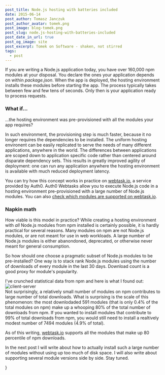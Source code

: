 ```yaml
---
post_title: Node.js hosting with batteries included
date: 2015-06-14
post_author: Tomasz Janczuk
post_author_avatar: tomek.png
post_image: blog-tomek.png
post_slug: node.js-hosting-with-batteries-included
post_date_in_url: true
post_og_image: site
post_excerpt: Tomek on Software - shaken, not stirred
tags:
  - post
---
```


If you are writing a Node.js application today, you have over 160,000 npm modules at your disposal. You declare the ones your application depends on within *package.json*. When the app is deployed, the hosting environment installs these modules before starting the app. The process typically takes between few and few tens of seconds. Only then is your application ready to process requests. 

### What if...

...the hosting environment was pre-provisioned with all the modules your app requires?

In such environment, the provisioning step is much faster, because it no longer requires the dependencies to be installed. The uniform hosting environent can be easily replicated to serve the needs of many different applications, anywhere in the world. The differences between applications are scoped down to application specific code rather than centered around disparate dependency sets. This results in greatly improved agility of deployment: one can run any application anywhere the hosting environment is available with much reduced deployment latency. 

You can try how this concept works in practice on [webtask.io](https://webtask.io), a service provided by Auth0. Auth0 Webtasks allow you to execute Node.js code in a hosting environment pre-provisioned with a large number of Node.js modules. You can also [check which modules are supported on webtask.io](https://tehsis.github.io/webtaskio-canirequire/).

### Napkin math

How viable is this model in practice? While creating a hosting environment with *all* Node.js modules from npm installed is certainly possible, it is hardly practical for several reasons. Many modules on npm are not Node.js modules, or are not meant for use in web workloads. A large number of Node.js modules is either abanondoned, deprecated, or otherwise never meant for general consumption. 

So how should one choose a pragmatic subset of Node.js modules to be pre-installed? One way is to stack rank Node.js modules using the number of downloads of every module in the last 30 days. Download count is a good proxy for module's popularity. 

I've crunched statistical data from npm and here is what I found out: 
![client-server](/assets/images/blog/tomek_blog/2015-06-14/1.png)  
Not surprisingly, a relatively small number of modules on npm contributes to large number of total downloads. What is surprising is the scale of this phenomenon: the most downlodaded 591 modules (that is only 0.4% of the total modules on npm) make up a whooping 80% of the total number of downloads from npm. If you wanted to install modules that contribute to 99% of total downloads from npm, you would still need to install a realtively modest number of 7494 modules (4.9% of total). 

As of this writing, [webtask.io](https://webtask.io) supports all the modules that make up 80 percentile of npm downloads.  

In the next post I will write about how to actually install such a large number of modules without using up too much of disk space. I will also write about supporting several module versions side by side. Stay tuned. 


}